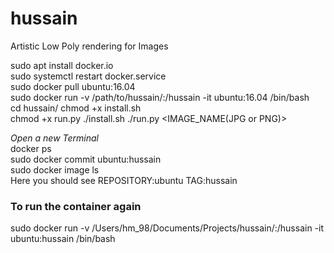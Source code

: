 # hussain
Artistic Low Poly rendering for Images

sudo apt install docker.io  
sudo systemctl restart docker.service  
sudo docker pull ubuntu:16.04  
sudo docker run -v /path/to/hussain/:/hussain -it ubuntu:16.04 /bin/bash  
cd hussain/ 
chmod +x install.sh   
chmod +x run.py
./install.sh
./run.py <IMAGE_NAME(JPG or PNG)>

*Open a new Terminal*  
docker ps  
sudo docker commit <CONTAINER ID> ubuntu:hussain  
sudo docker image ls  
Here you should see REPOSITORY:ubuntu TAG:hussain  


### To run the container again  
sudo docker run -v /Users/hm_98/Documents/Projects/hussain/:/hussain -it ubuntu:hussain /bin/bash   
